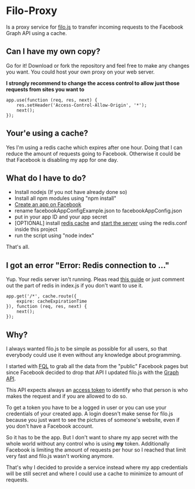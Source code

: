 # Filo-Proxy

Is a proxy service for [filo.js](https://github.com/BerlinPix/filo) to transfer incoming requests to the Facebook Graph API using a cache.

## Can I have my own copy?

Go for it! Download or fork the repository and feel free to make any changes you want. You could host your own proxy on your web server.

**I strongly recommend to change the access control to allow just those requests from sites you want to**

```
app.use(function (req, res, next) {
    res.setHeader('Access-Control-Allow-Origin', '*');
    next();
});
```

## Your'e using a cache?

Yes I'm using a redis cache which expires after one hour. Doing that I can reduce the amount of requests going to Facebook. Otherwise it could be that Facebook is disabling my app for one day.
 
## What do I have to do?

- Install nodejs (If you not have already done so)
- Install all npm modules using "npm install"
- [Create an app on Facebook ](https://developers.facebook.com/docs/apps/register)
- rename facebookAppConfigExample.json to facebookAppConfig.json 
- put in your app ID and your app secret
- [OPTIONAL] install [redis cache](http://redis.io/) and [start the server](http://redis.io/topics/quickstart) using the redis.conf inside this project
- run the script using "node index"

That's all.

## I got an error "Error: Redis connection to ..."

Yup. Your redis server isn't running. Pleas read [this guide](http://redis.io/topics/quickstart) or just comment out the part of redis in index.js if you don't want to use it.

```
app.get('/*', cache.route({
    expire: cacheExpirationTime
}), function (req, res, next) {
    next();
});
```

## Why?

I always wanted filo.js to be simple as possible for all users, so that everybody could use it even without any knowledge about programming. 

I started with [FQL](https://developers.facebook.com/docs/reference/fql/) to grab all the data from the "public" Facebook pages but since Facebook decided to drop that API I updated filo.js with the [Graph API](https://developers.facebook.com/docs/graph-api).
 
This API expects always an [access token](https://developers.facebook.com/docs/facebook-login/access-tokens/) to identify who that person is who makes the request and if you are allowed to do so.

To get a token you have to be a logged in user or you can use your credentials of your created app. A login doesn't make sense for filo.js because you just want to see the pictures of someone's website, even if you don't have a Facebook account.

So it has to be the app. But I don't want to share my app secret with the whole world without any control who is using **my** token. Additionally Facebook is limiting the amount of requests per hour so I reached that limit very fast and filo.js wasn't working anymore.

That's why I decided to provide a service instead where my app credentials will be still secret and where I could use a cache to minimize to amount of requests.
